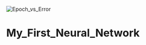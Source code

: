![Epoch_vs_Error](https://user-images.githubusercontent.com/46313215/130564619-126e6254-dd5a-4311-9417-be0bd50a85e5.png)
# My_First_Neural_Network
